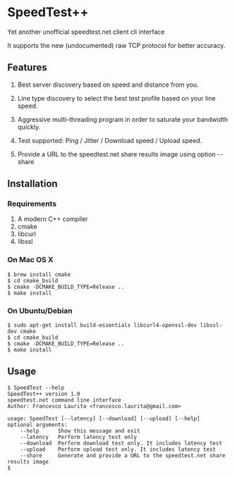 # SpeedTest++

Yet another unofficial speedtest.net client cli interface

It supports the new (undocumented) raw TCP protocol for better accuracy.

## Features

1. Best server discovery based on speed and distance from you.

2. Line type discovery to select the best test profile based on your line speed.

3. Aggressive multi-threading program in order to saturate your bandwidth quickly.

4. Test supported: Ping / Jitter / Download speed / Upload speed.

5. Provide a URL to the speedtest.net share results image using option --share

## Installation

### Requirements

1. A modern C++ compiler
2. cmake
3. libcurl
4. libssl

### On Mac OS X

```
$ brew install cmake
$ cd cmake_build
$ cmake -DCMAKE_BUILD_TYPE=Release ..
$ make install
```

### On Ubuntu/Debian

```
$ sudo apt-get install build-essentials ﻿libcurl4-openssl-dev libssl-dev cmake
$ cd cmake_build
$ cmake -DCMAKE_BUILD_TYPE=Release ..
$ make install
```

## Usage

```
$ SpeedTest --help
SpeedTest++ version 1.0
speedtest.net command line interface
Author: Francesco Laurita <francesco.laurita@gmail.com>

usage: SpeedTest [--latency] [--download] [--upload] [--help]
optional arguments:
	--help      Show this message and exit
	--latency   Perform latency test only
	--download  Perform download test only. It includes latency test
	--upload    Perform upload test only. It includes latency test
	--share     Generate and provide a URL to the speedtest.net share results image
$
```
